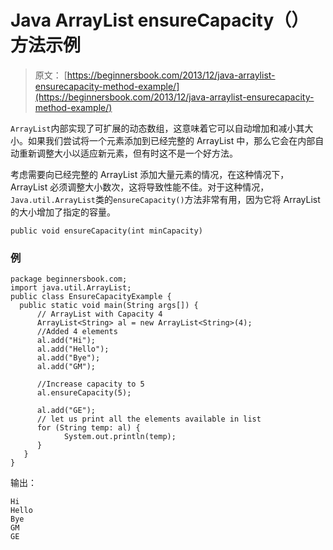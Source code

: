 # Java ArrayList ensureCapacity（）方法示例

> 原文： [https://beginnersbook.com/2013/12/java-arraylist-ensurecapacity-method-example/](https://beginnersbook.com/2013/12/java-arraylist-ensurecapacity-method-example/)

`ArrayList`内部实现了可扩展的动态数组，这意味着它可以自动增加和减小其大小。如果我们尝试将一个元素添加到已经完整的 ArrayList 中，那么它会在内部自动重新调整大小以适应新元素，但有时这不是一个好方法。

考虑需要向已经完整的 ArrayList 添加大量元素的情况，在这种情况下，ArrayList 必须调整大小数次，这将导致性能不佳。对于这种情况，`Java.util.ArrayList`类的`ensureCapacity()`方法非常有用，因为它将 ArrayList 的大小增加了指定的容量。

`public void ensureCapacity(int minCapacity)`

### 例

```
package beginnersbook.com;
import java.util.ArrayList;
public class EnsureCapacityExample {
  public static void main(String args[]) {
      // ArrayList with Capacity 4
      ArrayList<String> al = new ArrayList<String>(4);
      //Added 4 elements
      al.add("Hi");
      al.add("Hello");
      al.add("Bye");
      al.add("GM");

      //Increase capacity to 5
      al.ensureCapacity(5);

      al.add("GE");
      // let us print all the elements available in list
      for (String temp: al) {
            System.out.println(temp);
      }
   }
}
```

输出：

```
Hi
Hello
Bye
GM
GE
```